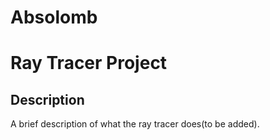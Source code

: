 # Absolomb
# Ray Tracer Project  

## Description 
A brief description of what the ray tracer does(to be added).
